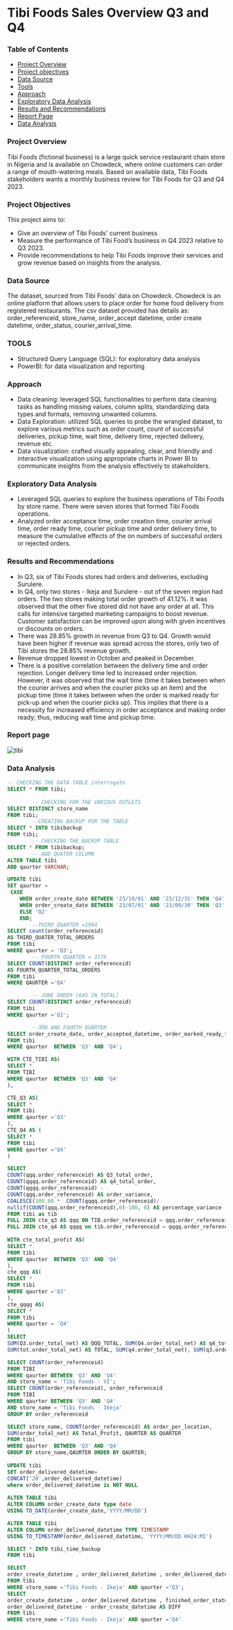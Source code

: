 # Tibi Foods Sales Overview Q3 and Q4

### Table of Contents
- [Project Overview](#project-overview)  
- [Project objectives](#project-objectives)
- [Data Source](#data-source)  
- [Tools](#tools)  
- [Approach](#approach)
- [Exploratory Data Analysis](#exploratory-data-analysis)
- [Results and Recommendations](#results-and-recommendations)
- [Report Page](#report-page)
- [Data Analysis](#data-analysis)
  
 ### Project Overview
Tibi Foods (fictional business) is a large quick service restaurant chain store in Nigeria and is available on Chowdeck, where online customers can order a range of mouth-watering meals.
Based on available data, Tibi Foods stakeholders wants a monthly business review for Tibi Foods for Q3 and Q4 2023. 

### Project Objectives
This project aims to:
- Give an overview of Tibi Foods' current business
- Measure the performance of Tibi Food’s business in Q4 2023 relative to Q3 2023.
- Provide recommendations to help Tibi Foods improve their services and grow revenue based on insights from the analysis.
 
### Data Source
The dataset, sourced from Tibi Foods’ data on Chowdeck. Chowdeck is an online platform that allows users to place order for home food delivery from registered restaurants. The csv dataset provided has details as: order_referenceid, store_name, order_accept datetime, order create datetime, order_status, courier_arrival_time.

### TOOLS
- Structured Query Language (SQL): for exploratory data analysis
-	PowerBI: for data visualization and reporting

### Approach
-	Data cleaning: leveraged SQL functionalities to perform data cleaning tasks as handling missing values, column splits, standardizing data types and formats, removing unwanted columns.
-	Data Exploration: utilized SQL queries to probe the wrangled dataset, to explore various metrics such as order count, count of successful deliveries, pickup time, wait time, delivery time, rejected delivery, revenue etc.
-	Data visualization: crafted visually appealing, clear, and friendly and interactive visualization using appropriate charts in Power BI to communicate insights from the analysis effectively to stakeholders.

### Exploratory Data Analysis 
-	Leveraged SQL queries to explore the business operations of Tibi Foods by store name. There were seven stores that formed Tibi Foods operations.
-	Analyzed order acceptance time, order creation time, courier arrival time, order ready time, courier pickup time and order delivery time, to measure the cumulative effects of the on numbers of successful orders or rejected orders.

### Results and Recommendations
- In Q3, six of Tibi Foods stores had orders and deliveries, excluding Surulere.
- In Q4, only two stores - Ikeja and Surulere - out of the seven region had orders. The two stores making total order growth of 41.12%. It was observed that the other five stored did not have any order at all. This calls for intensive targeted marketing campaigns to boost revenue. Customer satisfaction can be improved upon along with given incentives or discounts on orders.
- There was 28.85% growth in revenue from Q3 to Q4. Growth would have been higher if revenue was spread across the stores, only two of Tibi stores the 28.85% revenue growth.
- Revenue dropped lowest in October and peaked in December.
- There is a positive correlation between the delivery time and order rejection. Longer delivery time led to increased order rejection. However, it was observed that the wait time (time it takes between when the courier arrives and when the courier picks up an item) and the pickup time (time it takes between when the order is marked ready for pick-up and when the courier picks up). This implies that there is a necessity for increased efficiency in order acceptance and making order ready; thus, reducing wait time and pickup time. 

 ### Report page
![tibi](https://github.com/user-attachments/assets/5202b0d6-993a-414a-8db1-95b47d6e6d49)

### Data Analysis
``` sql
-- CHECKING THE DATA TABLE interrogate
SELECT * FROM tibi;
		
		-- CHECKING FOR THE VARIOUS OUTLETS
SELECT DISTINCT store_name
FROM tibi;
		--CREATING BACKUP FOR THE TABLE
SELECT * INTO tibibackup
FROM tibi;
		-- CHECKING THE BACKUP TABLE
SELECT * FROM tibibackup;
		-- ADD QUATER COLUMN 
ALTER TABLE tibi
ADD qaurter VARCHAR; 

UPDATE tibi
SET qaurter =
 CASE 
 	WHEN order_create_date BETWEEN '23/10/01' AND '23/12/31' THEN 'Q4'
	WHEN order_create_date BETWEEN '23/07/01' AND '23/09/30' THEN 'Q3'
	ELSE 'Q2'
	END;
		--THIRD QUARTER =1994
SELECT count(order_referenceid)
AS THIRD_QUATER_TOTAL_ORDERS
FROM tibi
WHERE qaurter = 'Q3';
		-- FOURTH QUARTER = 3176 
SELECT COUNT(DISTINCT order_referenceid)
AS FOURTH_QUARTER_TOTAL_ORDERS
FROM tibi
WHERE QAURTER ='Q4'

		-- JUNE ORDER (645 IN TOTAL)
SELECT COUNT(DISTINCT order_referenceid)
FROM tibi
WHERE qaurter ='Q2';

		--3RD AND FOURTH QUARTER
SELECT order_create_date, order_accepted_datetime, order_marked_ready_for_pickup
FROM tibi
WHERE qaurter  BETWEEN 'Q3' AND 'Q4';

WITH CTE_TIBI AS(
SELECT *
FROM TIBI
WHERE qaurter  BETWEEN 'Q3' AND 'Q4'
),

CTE_Q3 AS(
SELECT *
FROM tibi
WHERE qaurter ='Q3'
),
CTE_Q4 AS (
SELECT *
FROM tibi
WHERE qaurter ='Q4'
)

SELECT
COUNT(qqq.order_referenceid) AS Q3_total_order,
COUNT(qqqq.order_referenceid) AS q4_total_order,
COUNT(qqqq.order_referenceid) -
COUNT(qqq.order_referenceid) AS order_variance,
COALESCE(100.00 *  COUNT(qqqq.order_referenceid)/
nullif(COUNT(qqq.order_referenceid),0)-100, 0) AS percentage_variance
FROM tibi as tib
FULL JOIN cte_q3 AS qqq ON TIB.order_referenceid = qqq.order_referenceid
FULL JOIN cte_q4 AS qqqq on tib.order_referenceid = qqqq.order_referenceid;
	
WITH cte_total_profit AS(
SELECT *
FROM tibi
WHERE qaurter  BETWEEN 'Q3' AND 'Q4'
),
cte_qqq AS(
SELECT *
FROM tibi
WHERE qaurter ='Q3'
), 
cte_qqqq AS(
SELECT *
FROM tibi
WHERE qaurter = 'Q4'
)
SELECT
SUM(Q3.order_total_net) AS QQQ_TOTAL, SUM(Q4.order_total_net) AS q4_total,
SUM(tot.order_total_net) AS TOTAL, SUM(q4.order_total_net), SUM(q3.order_total_net) AS q4_q3_profit_variance, COALESCE( (SUM(Q4.order_total_net)/SUM(Q3.order_total_net) -1) * 100,0) AS percentage_PROFIT_variance  FROM cte_total_profit tot FULL JOIN cte_qqq q3 ON tot.order_referenceid = q3.order_referenceid FULL JOIN cte_qqqq q4 ON tot.order_referenceid = q4.order_referenceid;	 	 

SELECT COUNT(order_referenceid)
FROM TIBI
WHERE qaurter BETWEEN 'Q3' AND 'Q4'
AND store_name = 'Tibi Foods - VI'; 
SELECT COUNT(order_referenceid), order_referenceid
FROM TIBI
WHERE qaurter BETWEEN 'Q3' AND 'Q4'
AND store_name = 'Tibi Foods - Ikeja'
GROUP BY order_referenceid

SELECT store_name, COUNT(order_referenceid) AS order_per_location, 
SUM(order_total_net) AS Total_Profit, QAURTER AS QUARTER
FROM tibi
WHERE qaurter  BETWEEN 'Q3' AND 'Q4'
GROUP BY store_name,QAURTER ORDER BY QAURTER;
		
UPDATE tibi
SET order_delivered_datetime=
CONCAT('20',order_delivered_datetime)
where order_delivered_datetime is NOT NULL
		
ALTER TABLE tibi
ALTER COLUMN order_create_date type date
USING TO_DATE(order_create_date,'YYYY/MM/DD')

ALTER TABLE tibi
ALTER COLUMN order_delivered_datetime TYPE TIMESTAMP
USING TO_TIMESTAMP(order_delivered_datetime, 'YYYY/MM/DD HH24:MI')

SELECT * INTO tibi_time_backup
FROM tibi

SELECT
order_create_datetime , order_delivered_datetime , order_delivered_datetime - order_create_datetime AS DIFF
FROM tibi
WHERE store_name ='Tibi Foods - Ikeja' AND qaurter ='Q3';
SELECT
order_create_datetime , order_delivered_datetime , finished_order_status,
order_delivered_datetime - order_create_datetime AS DIFF
FROM tibi
WHERE store_name ='Tibi Foods - Ikeja' AND qaurter ='Q4'
```





